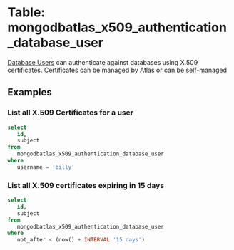 # Table: mongodbatlas_x509_authentication_database_user

[Database Users](/plugins/turbot/pagerduty/tables/database_user) can authenticate against databases using X.509 certificates. Certificates can be managed by Atlas or can be [self-managed](https://www.mongodb.com/docs/atlas/security-self-managed-x509/#set-up-self-managed-x.509-authentication)

## Examples

### List all X.509 Certificates for a user
```sql
select
   id,
   subject 
from
   mongodbatlas_x509_authentication_database_user 
where
   username = 'billy'
```

### List all X.509 certificates expiring in 15 days
```sql
select
   id,
   subject 
from
   mongodbatlas_x509_authentication_database_user 
where
   not_after < (now() + INTERVAL '15 days')
```